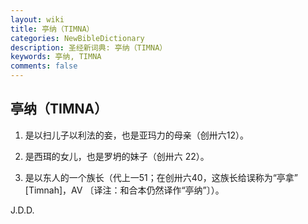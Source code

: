 ```yaml
---
layout: wiki
title: 亭纳（TIMNA）
categories: NewBibleDictionary
description: 圣经新词典: 亭纳（TIMNA）
keywords: 亭纳, TIMNA
comments: false
---
```


## 亭纳（TIMNA）

1. 是以扫儿子以利法的妾，也是亚玛力的母亲（创卅六12）。

2. 是西珥的女儿，也是罗坍的妹子（创卅六 22）。

3. 是以东人的一个族长（代上一51；在创卅六40，这族长给误称为“亭拿” [Timnah]，AV 〔译注：和合本仍然译作“亭纳”〕）。

J.D.D.








